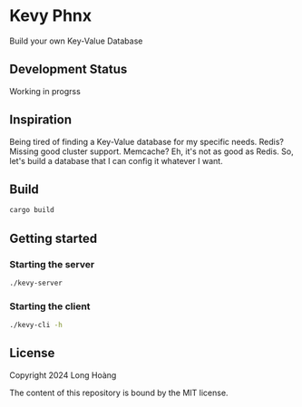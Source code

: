 # Kevy Phnx
Build your own Key-Value Database

## Development Status
Working in progrss

## Inspiration
Being tired of finding a Key-Value database for my specific needs. Redis? Missing good cluster support. Memcache? Eh, it's not as good as Redis. So, let's build a database that I can config it whatever I want.

## Build

```bash
cargo build
```

## Getting started
### Starting the server
```bash
./kevy-server
```

### Starting the client
```bash
./kevy-cli -h
```

## License

Copyright 2024 Long Hoàng

The content of this repository is bound by the MIT license.
